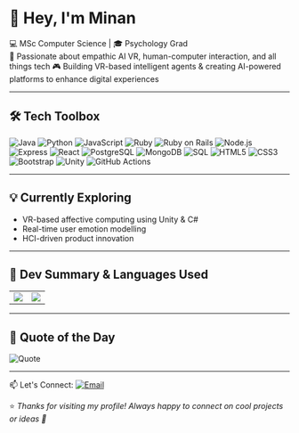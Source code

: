 # 👋 Hey, I'm Minan

💻 MSc Computer Science | 🎓 Psychology Grad  
🧠 Passionate about empathic AI VR, human-computer interaction, and all things tech
🎮 Building VR-based intelligent agents & creating AI-powered platforms to enhance digital experiences

---

## 🛠️ Tech Toolbox
![Java](https://img.shields.io/badge/-Java-007396?logo=java&logoColor=white)
![Python](https://img.shields.io/badge/-Python-3776AB?logo=python&logoColor=white)
![JavaScript](https://img.shields.io/badge/-JavaScript-F7DF1E?logo=javascript&logoColor=black)
![Ruby](https://img.shields.io/badge/-Ruby-CC342D?logo=ruby&logoColor=white)
![Ruby on Rails](https://img.shields.io/badge/-Ruby_on_Rails-CC0000?logo=rubyonrails&logoColor=white)
![Node.js](https://img.shields.io/badge/-Node.js-339933?logo=nodedotjs&logoColor=white)
![Express](https://img.shields.io/badge/-Express.js-000000?logo=express&logoColor=white)
![React](https://img.shields.io/badge/-React-61DAFB?logo=react&logoColor=black)
![PostgreSQL](https://img.shields.io/badge/-PostgreSQL-336791?logo=postgresql&logoColor=white)
![MongoDB](https://img.shields.io/badge/-MongoDB-47A248?logo=mongodb&logoColor=white)
![SQL](https://img.shields.io/badge/-SQL-4479A1?logo=postgresql&logoColor=white)
![HTML5](https://img.shields.io/badge/-HTML5-E34F26?logo=html5&logoColor=white)
![CSS3](https://img.shields.io/badge/-CSS3-1572B6?logo=css3&logoColor=white)
![Bootstrap](https://img.shields.io/badge/-Bootstrap-7952B3?logo=bootstrap&logoColor=white)
![Unity](https://img.shields.io/badge/-Unity-000000?logo=unity&logoColor=white)
![GitHub Actions](https://img.shields.io/badge/-GitHub_Actions-2088FF?logo=githubactions&logoColor=white)

---

## 💡 Currently Exploring
- VR-based affective computing using Unity & C#
- Real-time user emotion modelling
- HCI-driven product innovation

---

## 🧙 Dev Summary & Languages Used

<div align="center">
  <table>
    <tr>
      <td>
        <a href="https://github.com/minankk">
          <img src="https://github-profile-summary-cards.vercel.app/api/cards/profile-details?username=minankk&theme=tokyonight" />
        </a>
      </td>
      <td>
        <img src="https://github-readme-stats.vercel.app/api/top-langs/?username=minankk&layout=compact&theme=tokyonight&langs_count=8"/>
      </td>
    </tr>
  </table>
</div>

---

## 🔮 Quote of the Day  
![Quote](https://quotes-github-readme.vercel.app/api?type=horizontal&theme=tokyonight)

---

📫 Let's Connect: [![Email](https://img.shields.io/badge/Email-grey?logo=gmail)](mailto:minankahai@gmail.com)

⭐️ *Thanks for visiting my profile! Always happy to connect on cool projects or ideas 🙂*
